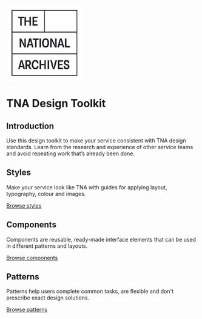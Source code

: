 ![The National Archives logo](/images/tna.jpg "The National Archives logo")

# TNA Design Toolkit

## Introduction
Use this design toolkit to make your service consistent with TNA design standards. Learn from the research and experience of other service teams and avoid repeating work that’s already been done.

## Styles
Make your service look like TNA with guides for applying layout, typography, colour and images.

[Browse styles](#)

## Components 
Components are reusable, ready-made interface elements that can be used in different patterns and layouts.

[Browse components](/components)

## Patterns 
Patterns help users complete common tasks, are flexible and don't prescribe exact design solutions.

[Browse patterns](#)